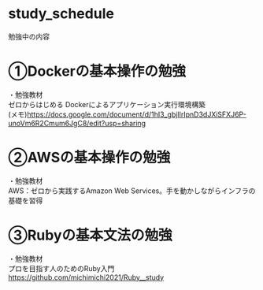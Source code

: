 # study_schedule
勉強中の内容

# ①Dockerの基本操作の勉強
・勉強教材<br>
ゼロからはじめる Dockerによるアプリケーション実行環境構築<br>
(メモ)https://docs.google.com/document/d/1hI3_gbjlIrIpnD3dJXiSFXJ6P-unoVm6R2Cmum6JgC8/edit?usp=sharing<br>

# ②AWSの基本操作の勉強
・勉強教材<br>
AWS：ゼロから実践するAmazon Web Services。手を動かしながらインフラの基礎を習得<br>


# ③Rubyの基本文法の勉強
・勉強教材<br>
プロを目指す人のためのRuby入門<br>
https://github.com/michimichi2021/Ruby__study
